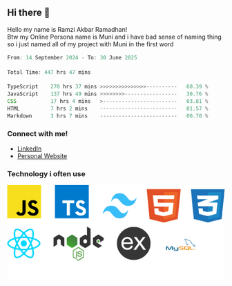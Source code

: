 ## Hi there 👋
Hello my name is Ramzi Akbar Ramadhan!\
Btw my Online Persona name is Muni and i have bad sense of naming thing so i just named all of my project with Muni in the first word
<!--START_SECTION:Muni-->

```Javascript
From: 14 September 2024 - To: 30 June 2025

Total Time: 447 hrs 47 mins

TypeScript    270 hrs 37 mins >>>>>>>>>>>>>>>----------   60.39 %
JavaScript    137 hrs 49 mins >>>>>>>>-----------------   30.76 %
CSS           17 hrs 4 mins   >------------------------   03.81 %
HTML          7 hrs 2 mins    -------------------------   01.57 %
Markdown      3 hrs 7 mins    -------------------------   00.70 %
```

<!--END_SECTION:Muni-->
### Connect with me!
* [LinkedIn](https://www.linkedin.com/in/ramzi-akbar-ramadhan-b8b05a243/)
* [Personal Website](https://www.muniporto.my.id/)
### Technology i often use
![Technology List](assets/techlist.png)
